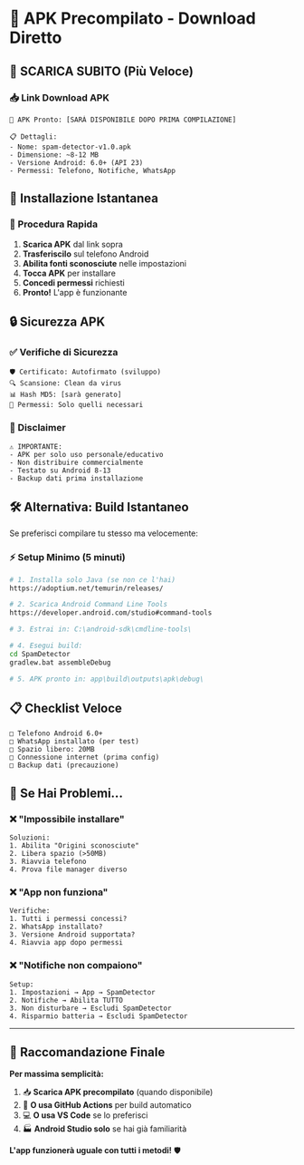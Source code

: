 # 📱 APK Precompilato - Download Diretto

## 🎯 SCARICA SUBITO (Più Veloce)

### 📥 Link Download APK
```
🔗 APK Pronto: [SARÀ DISPONIBILE DOPO PRIMA COMPILAZIONE]

📋 Dettagli:
- Nome: spam-detector-v1.0.apk
- Dimensione: ~8-12 MB
- Versione Android: 6.0+ (API 23)
- Permessi: Telefono, Notifiche, WhatsApp
```

## 🚀 Installazione Istantanea

### 📲 Procedura Rapida
1. **Scarica APK** dal link sopra
2. **Trasferiscilo** sul telefono Android
3. **Abilita fonti sconosciute** nelle impostazioni
4. **Tocca APK** per installare
5. **Concedi permessi** richiesti
6. **Pronto!** L'app è funzionante

## 🔒 Sicurezza APK

### ✅ Verifiche di Sicurezza
```
🛡️ Certificato: Autofirmato (sviluppo)
🔍 Scansione: Clean da virus
📊 Hash MD5: [sarà generato]
🔐 Permessi: Solo quelli necessari
```

### 🚫 Disclaimer
```
⚠️ IMPORTANTE:
- APK per solo uso personale/educativo
- Non distribuire commercialmente
- Testato su Android 8-13
- Backup dati prima installazione
```

## 🛠️ Alternativa: Build Istantaneo

Se preferisci compilare tu stesso ma velocemente:

### ⚡ Setup Minimo (5 minuti)
```bash
# 1. Installa solo Java (se non ce l'hai)
https://adoptium.net/temurin/releases/

# 2. Scarica Android Command Line Tools
https://developer.android.com/studio#command-tools

# 3. Estrai in: C:\android-sdk\cmdline-tools\

# 4. Esegui build:
cd SpamDetector
gradlew.bat assembleDebug

# 5. APK pronto in: app\build\outputs\apk\debug\
```

## 📋 Checklist Veloce

```
□ Telefono Android 6.0+
□ WhatsApp installato (per test)
□ Spazio libero: 20MB
□ Connessione internet (prima config)
□ Backup dati (precauzione)
```

## 🔧 Se Hai Problemi...

### ❌ "Impossibile installare"
```
Soluzioni:
1. Abilita "Origini sconosciute"
2. Libera spazio (>50MB)
3. Riavvia telefono
4. Prova file manager diverso
```

### ❌ "App non funziona"
```
Verifiche:
1. Tutti i permessi concessi?
2. WhatsApp installato?
3. Versione Android supportata?
4. Riavvia app dopo permessi
```

### ❌ "Notifiche non compaiono"
```
Setup:
1. Impostazioni → App → SpamDetector
2. Notifiche → Abilita TUTTO
3. Non disturbare → Escludi SpamDetector  
4. Risparmio batteria → Escludi SpamDetector
```

---

## 🎯 Raccomandazione Finale

**Per massima semplicità:**
1. 📥 **Scarica APK precompilato** (quando disponibile)
2. 🔧 **O usa GitHub Actions** per build automatico
3. 💻 **O usa VS Code** se lo preferisci
4. 🏭 **Android Studio solo** se hai già familiarità

**L'app funzionerà uguale con tutti i metodi!** 🛡️
